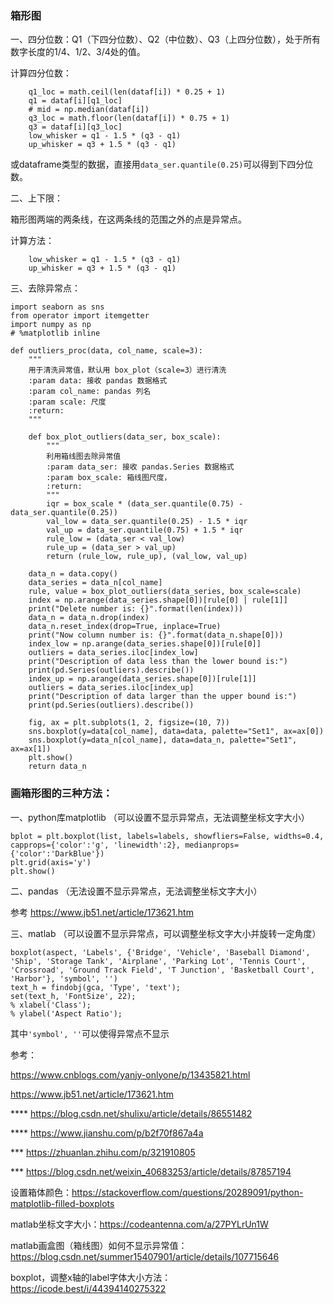 ### 箱形图
一、四分位数：Q1（下四分位数）、Q2（中位数）、Q3（上四分位数），处于所有数字长度的1/4、1/2、3/4处的值。

计算四分位数：

```
    q1_loc = math.ceil(len(dataf[i]) * 0.25 + 1)
    q1 = dataf[i][q1_loc]
    # mid = np.median(dataf[i])
    q3_loc = math.floor(len(dataf[i]) * 0.75 + 1)
    q3 = dataf[i][q3_loc]
    low_whisker = q1 - 1.5 * (q3 - q1)
    up_whisker = q3 + 1.5 * (q3 - q1)
```
或dataframe类型的数据，直接用`data_ser.quantile(0.25)`可以得到下四分位数。

二、上下限：

箱形图两端的两条线，在这两条线的范围之外的点是异常点。

计算方法：

```
    low_whisker = q1 - 1.5 * (q3 - q1)
    up_whisker = q3 + 1.5 * (q3 - q1)
```

三、去除异常点：

```
import seaborn as sns
from operator import itemgetter
import numpy as np
# %matplotlib inline

def outliers_proc(data, col_name, scale=3):
    """
    用于清洗异常值，默认用 box_plot（scale=3）进行清洗
    :param data: 接收 pandas 数据格式
    :param col_name: pandas 列名
    :param scale: 尺度
    :return:
    """

    def box_plot_outliers(data_ser, box_scale):
        """
        利用箱线图去除异常值
        :param data_ser: 接收 pandas.Series 数据格式
        :param box_scale: 箱线图尺度，
        :return:
        """
        iqr = box_scale * (data_ser.quantile(0.75) - data_ser.quantile(0.25))
        val_low = data_ser.quantile(0.25) - 1.5 * iqr
        val_up = data_ser.quantile(0.75) + 1.5 * iqr
        rule_low = (data_ser < val_low)
        rule_up = (data_ser > val_up)
        return (rule_low, rule_up), (val_low, val_up)

    data_n = data.copy()
    data_series = data_n[col_name]
    rule, value = box_plot_outliers(data_series, box_scale=scale)
    index = np.arange(data_series.shape[0])[rule[0] | rule[1]]
    print("Delete number is: {}".format(len(index)))
    data_n = data_n.drop(index)
    data_n.reset_index(drop=True, inplace=True)
    print("Now column number is: {}".format(data_n.shape[0]))
    index_low = np.arange(data_series.shape[0])[rule[0]]
    outliers = data_series.iloc[index_low]
    print("Description of data less than the lower bound is:")
    print(pd.Series(outliers).describe())
    index_up = np.arange(data_series.shape[0])[rule[1]]
    outliers = data_series.iloc[index_up]
    print("Description of data larger than the upper bound is:")
    print(pd.Series(outliers).describe())
    
    fig, ax = plt.subplots(1, 2, figsize=(10, 7))
    sns.boxplot(y=data[col_name], data=data, palette="Set1", ax=ax[0])
    sns.boxplot(y=data_n[col_name], data=data_n, palette="Set1", ax=ax[1])
    plt.show()
    return data_n
```


### 画箱形图的三种方法：
一、python库matplotlib （可以设置不显示异常点，无法调整坐标文字大小）

```
bplot = plt.boxplot(list, labels=labels, showfliers=False, widths=0.4, capprops={'color':'g', 'linewidth':2}, medianprops={'color':'DarkBlue'})
plt.grid(axis='y')
plt.show()
```

二、pandas （无法设置不显示异常点，无法调整坐标文字大小）

参考 https://www.jb51.net/article/173621.htm

三、matlab （可以设置不显示异常点，可以调整坐标文字大小并旋转一定角度）

```
boxplot(aspect, 'Labels', {'Bridge', 'Vehicle', 'Baseball Diamond', 'Ship', 'Storage Tank', 'Airplane', 'Parking Lot', 'Tennis Court', 'Crossroad', 'Ground Track Field', 'T Junction', 'Basketball Court', 'Harbor'}, 'symbol', '')
text_h = findobj(gca, 'Type', 'text');
set(text_h, 'FontSize', 22);
% xlabel('Class');
% ylabel('Aspect Ratio');
```
其中`'symbol', ''`可以使得异常点不显示

参考：

https://www.cnblogs.com/yanjy-onlyone/p/13435821.html

https://www.jb51.net/article/173621.htm

****  https://blog.csdn.net/shulixu/article/details/86551482

**** https://www.jianshu.com/p/b2f70f867a4a

*** https://zhuanlan.zhihu.com/p/321910805

*** https://blog.csdn.net/weixin_40683253/article/details/87857194

设置箱体颜色：https://stackoverflow.com/questions/20289091/python-matplotlib-filled-boxplots

matlab坐标文字大小：https://codeantenna.com/a/27PYLrUn1W

matlab画盒图（箱线图）如何不显示异常值：https://blog.csdn.net/summer15407901/article/details/107715646

boxplot，调整x轴的label字体大小方法：https://icode.best/i/44394140275322
